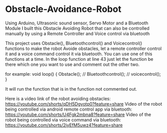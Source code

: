 # Obstacle-Avoidance-Robot
Using Arduino, Ultrasonic sound sensor, Servo Motor and a Bluetooth Module I built this Obstacle Avoiding Robot that can also be controlled manually by using a Remote Controller and Voice control via bluetooth

This project uses Obstacle(), Bluetoothcontrol() and Voicecontrol() functions to make the robot Avoide obstacles, let a remote controller control it and a voice command control it via bluetooth. 
You can use one of this functions at a time. 
In the loop function at line 43 just let the function be there which one you want to use and comment out the other two.

for example:
void loop() {
  Obstacle();
  // Bluetoothcontrol();
  // voicecontrol();
}

It will run the function that is in the function not commented out.

Here is a video link of the robot avoiding obstacles: https://youtube.com/shorts/qDH5Dgyotp0?feature=share
Video of the robot being controlled via android remote control app via bluetooth: https://youtube.com/shorts/U4Fgk2mbna8?feature=share
Video of the robot being controlled via voice command via bluetooth: https://youtube.com/shorts/2jyEfM5uwz4?feature=share
